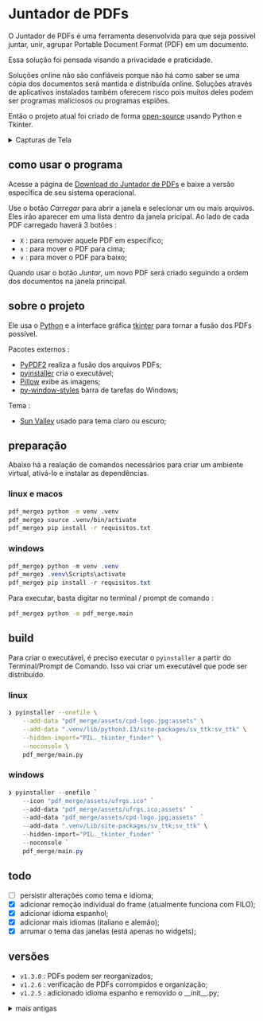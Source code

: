 # Juntador de PDFs

O Juntador de PDFs é uma ferramenta desenvolvida para que seja possível juntar, unir, agrupar Portable Document Format (PDF) em um documento.

Essa solução foi pensada visando a privacidade e praticidade.

Soluções online não são confiáveis porque não há como saber se uma cópia dos documentos será mantida e distribuída online.
Soluções através de aplicativos instalados também oferecem risco pois muitos deles podem ser programas maliciosos ou programas espiões.

Então o projeto atual foi criado de forma [open-source](https://pt.wikipedia.org/wiki/C%C3%B3digo_aberto) usando Python e Tkinter.

<details>
<summary>Capturas de Tela</summary>

<p align="center">Selecionando Diversos Arquivos</p>
<p align="center">
  <img src="images/1.tela-selecionando-diversos-arquivos.png">
</p>
<p align="center">Aviso de Arquivo(s) Corrompido(s)</p>
<p align="center">
  <img src="images/2.tela-aviso-arquivo-corrompido.png">
</p>
<p align="center">Arquivos Reordenados</p>
<p align="center">
  <img src="images/3.tela-arquivos-reordenados.png">
</p>
<p align="center">Janela de Opções (Tema e Idioma)</p>
<p align="center">
  <img src="images/4.tela-janela-opcoes.png">
</p>
<p align="center">Janela de Sobre</p>
<p align="center">
  <img src="images/5.tela-janela-sobre.png">
</p>
<p align="center">Janela Aberta ao Salvar</p>
<p align="center">
  <img src="images/6.tela-salvamento.png">
</p>
<p align="center">Aviso de Arquivo Salvo com Sucesso</p>
<p align="center">
  <img src="images/7.tela-salvamento-completado.png">
</p>

</details>

## como usar o programa

Acesse a página de [Download do Juntador de PDFs](https://github.com/ufrgs/pdf_merge/releases) e baixe a versão específica de seu sistema operacional.

Use o botão *Carregar* para abrir a janela e selecionar um ou mais arquivos.
Eles irão aparecer em uma lista dentro da janela pricipal. Ao lado de cada PDF carregado haverá 3 botões :
- `X` : para remover aquele PDF em específico;
- `∧` : para mover o PDF para cima;
- `∨` : para mover o PDF para baixo;

Quando usar o botão *Juntar*, um novo PDF será criado seguindo a ordem dos documentos na janela principal.

## sobre o projeto

Ele usa o [Python](https://www.python.org/) e a interface gráfica [tkinter](https://docs.python.org/3/library/tkinter.html) para tornar a fusão dos PDFs possível.

Pacotes externos :
- [PyPDF2](https://pypi.org/project/PyPDF2/) realiza a fusão dos arquivos PDFs;
- [pyinstaller](https://pypi.org/project/pyinstaller/) cria o executável;
- [Pillow](https://pypi.org/project/pillow/) exibe as imagens;
- [py-window-styles](https://pypi.org/project/pywinstyles/) barra de tarefas do Windows;

Tema :
- [Sun Valley](https://pypi.org/project/sv-ttk/) usado para tema claro ou escuro;

## preparação

Abaixo há a realação de comandos necessários para criar um ambiente virtual, ativá-lo e instalar as dependências.

### linux e macos

```bash
pdf_merge❯ python -m venv .venv
pdf_merge❯ source .venv/bin/activate
pdf_merge❯ pip install -r requisitos.txt
```

### windows

```powershell
pdf_merge❯ python -m venv .venv
pdf_merge❯ .venv\Scripts\activate
pdf_merge❯ pip install -r requisitos.txt
```

Para executar, basta digitar no terminal / prompt de comando :

```bash
pdf_merge❯ python -m pdf_merge.main
```

## build

Para criar o executável, é preciso executar o `pyinstaller` a partir do Terminal/Prompt de Comando. Isso vai criar um executável que pode ser distribuído.

### linux

```bash
❯ pyinstaller --onefile \
    --add-data "pdf_merge/assets/cpd-logo.jpg:assets" \
    --add-data ".venv/lib/python3.13/site-packages/sv_ttk:sv_ttk" \
    --hidden-import="PIL._tkinter_finder" \
    --noconsole \
    pdf_merge/main.py
```

### windows

```powershell
❯ pyinstaller --onefile `
    --icon "pdf_merge/assets/ufrgs.ico" `
    --add-data "pdf_merge/assets/ufrgs.ico;assets" `
    --add-data "pdf_merge/assets/cpd-logo.jpg;assets" `
    --add-data ".venv/Lib/site-packages/sv_ttk;sv_ttk" \
    --hidden-import="PIL._tkinter_finder" `
    --noconsole `
    pdf_merge/main.py
```

## todo

- [ ] persistir alterações como tema e idioma;
- [x] adicionar remoção individual do frame (atualmente funciona com FILO);
- [x] adicionar idioma espanhol;
- [x] adicionar mais idiomas (italiano e alemão);
- [x] arrumar o tema das janelas (está apenas no widgets);

## versões

- `v1.3.0` : PDFs podem ser reorganizados;
- `v1.2.6` : verificação de PDFs corrompidos e organização;
- `v1.2.5` : adicionado idioma espanho e removido o \_\_init\_\_.py;

<details>
<summary>mais antigas</summary>

- `v1.2.4` : anotações foram adicionadas;
- `v1.2.3` : melhor comentários e organização do código;
- `v1.2.2` : ajustes para o executável;
- `v1.2.1` : adicionado tema manualmente por conta de alguns ajustes específicos;
- `v1.2.0` : removido o menu da barra de tarefas e movido para os botões, adicionado idiomas alemão e italiano;
- `v1.1.1` : ajuste no import do pywinstyles;
- `v1.1.0` : ajustado para apenas dois temas *claro* (padrão) e *escuro*;
- `v1.0.4` : fundo da janela principal agora muda de acordo com o tema;
- `v1.0.3` : ajustes diversos e melhor organização;
- `v1.0.2` : ajustes diversos;
- `v1.0.1` : ajustes diversos;
- `v1.0.0` : lançada a primeira versão para Windows e Linux;

</details>

